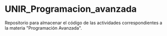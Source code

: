 # UNIR_Programacion_avanzada
Repositorio para almacenar el código de las actividades correspondientes a la materia "Programación Avanzada". 
